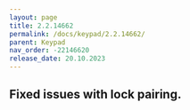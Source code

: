```yaml
---
layout: page
title: 2.2.14662
permalink: /docs/keypad/2.2.14662/
parent: Keypad
nav_order: -22146620
release_date: 20.10.2023
---
```


## Fixed issues with lock pairing.
